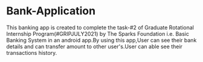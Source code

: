 # Bank-Application
This banking app is created to complete the task-#2 of Graduate Rotational Internship Program(#GRIPJULY2021) by The Sparks Foundation i.e. Basic Banking System in an android app.By using 
this app,User can see their bank details and can transfer amount to other user's.User can able see their transactions history.
